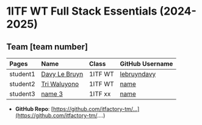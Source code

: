# 1ITF WT Full Stack Essentials (2024-2025)

## Team [team number]

| Pages    | Name                                  | Class   | GitHub Username                 |
|:---------|:--------------------------------------|:--------|:--------------------------------|
| student1 | [Davy Le Bruyn](mailto:r1034516@student.thomasmore.be) | 1ITF WT | [lebruyndavy](https://github.com/lebruyndavy) |
| student2 | [Tri Waluyono](r1012723@student.thomasmore.be) | 1ITF WT | [name](https://github.com/name) |
| student3 | [name 3](mailto:john.doe@example.com) | 1ITF xx | [name](https://github.com/name) |

- **GitHub Repo**: [https://github.com/itfactory-tm/...](https://github.com/itfactory-tm/....)

